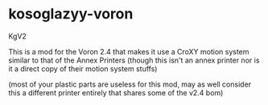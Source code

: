 # kosoglazyy-voron
KgV2

This is a mod for the Voron 2.4 that makes it use a CroXY motion system similar to that of the Annex Printers (though this isn't an annex printer nor is it a direct copy of their motion system stuffs)
 
(most of your plastic parts are useless for this mod, may as well consider this a different printer entirely that shares some of the v2.4 bom)
